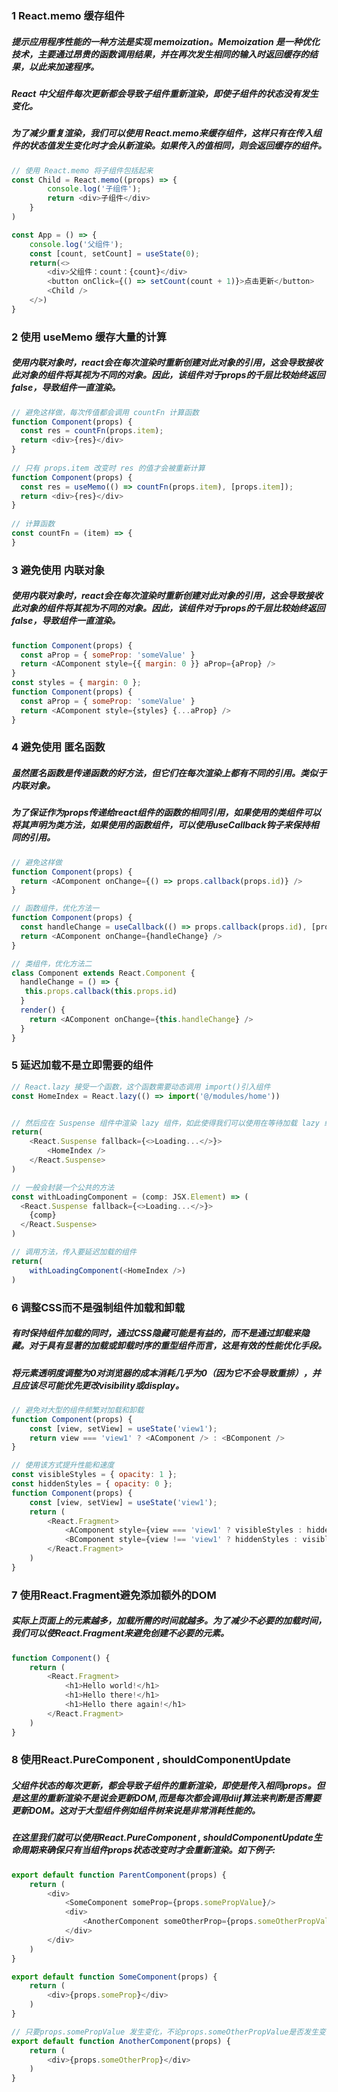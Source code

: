 ### 1 React.memo 缓存组件
##### 提示应用程序性能的一种方法是实现 memoization。Memoization 是一种优化技术，主要通过昂贵的函数调用结果，并在再次发生相同的输入时返回缓存的结果，以此来加速程序。
##### React 中父组件每次更新都会导致子组件重新渲染，即使子组件的状态没有发生变化。
##### 为了减少重复渲染，我们可以使用 React.memo来缓存组件，这样只有在传入组件的状态值发生变化时才会从新渲染。如果传入的值相同，则会返回缓存的组件。
```javascript
// 使用 React.memo 将子组件包括起来
const Child = React.memo((props) => {
        console.log('子组件');
        return <div>子组件</div>
    }
)

const App = () => {
    console.log('父组件');
    const [count, setCount] = useState(0);
    return(<>
        <div>父组件：count：{count}</div>
        <button onClick={() => setCount(count + 1)}>点击更新</button>
        <Child />
    </>)
}
```

### 2 使用 useMemo 缓存大量的计算
##### 使用内联对象时，react会在每次渲染时重新创建对此对象的引用，这会导致接收此对象的组件将其视为不同的对象。因此，该组件对于props的千层比较始终返回false，导致组件一直渲染。
```javascript
// 避免这样做，每次传值都会调用 countFn 计算函数
function Component(props) {
  const res = countFn(props.item);
  return <div>{res}</div>
}
  
// 只有 props.item 改变时 res 的值才会被重新计算
function Component(props) {
  const res = useMemo(() => countFn(props.item), [props.item]);
  return <div>{res}</div>
}
  
// 计算函数
const countFn = (item) => {
}
```

### 3 避免使用 内联对象
##### 使用内联对象时，react会在每次渲染时重新创建对此对象的引用，这会导致接收此对象的组件将其视为不同的对象。因此，该组件对于props的千层比较始终返回false，导致组件一直渲染。
```javascript
function Component(props) {
  const aProp = { someProp: 'someValue' }
  return <AComponent style={{ margin: 0 }} aProp={aProp} />  
}
const styles = { margin: 0 };
function Component(props) {
  const aProp = { someProp: 'someValue' }
  return <AComponent style={styles} {...aProp} />  
}
```

### 4 避免使用 匿名函数
##### 虽然匿名函数是传递函数的好方法，但它们在每次渲染上都有不同的引用。类似于内联对象。
##### 为了保证作为props传递给react组件的函数的相同引用，如果使用的类组件可以将其声明为类方法，如果使用的函数组件，可以使用useCallback钩子来保持相同的引用。
```javascript
// 避免这样做
function Component(props) {
  return <AComponent onChange={() => props.callback(props.id)} />  
}

// 函数组件，优化方法一
function Component(props) {
  const handleChange = useCallback(() => props.callback(props.id), [props.id]);
  return <AComponent onChange={handleChange} />  
}

// 类组件，优化方法二
class Component extends React.Component {
  handleChange = () => {
   this.props.callback(this.props.id) 
  }
  render() {
    return <AComponent onChange={this.handleChange} />
  }
}
```

### 5 延迟加载不是立即需要的组件
```javascript
// React.lazy 接受一个函数，这个函数需要动态调用 import()引入组件
const HomeIndex = React.lazy(() => import('@/modules/home'))


// 然后应在 Suspense 组件中渲染 lazy 组件，如此使得我们可以使用在等待加载 lazy 组件时做优雅降级（如 loading 指示器等）
return(
    <React.Suspense fallback={<>Loading...</>}>
        <HomeIndex />
    </React.Suspense>
)

// 一般会封装一个公共的方法
const withLoadingComponent = (comp: JSX.Element) => (
  <React.Suspense fallback={<>Loading...</>}>
    {comp}
  </React.Suspense>
)

// 调用方法，传入要延迟加载的组件
return(
    withLoadingComponent(<HomeIndex />)
)
```
### 6 调整CSS而不是强制组件加载和卸载
##### 有时保持组件加载的同时，通过CSS隐藏可能是有益的，而不是通过卸载来隐藏。对于具有显著的加载或卸载时序的重型组件而言，这是有效的性能优化手段。
##### 将元素透明度调整为0对浏览器的成本消耗几乎为0（因为它不会导致重排），并且应该尽可能优先更改visibility或display。
```javascript
// 避免对大型的组件频繁对加载和卸载
function Component(props) {
    const [view, setView] = useState('view1');
    return view === 'view1' ? <AComponent /> : <BComponent />
}

// 使用该方式提升性能和速度
const visibleStyles = { opacity: 1 };
const hiddenStyles = { opacity: 0 };
function Component(props) {
    const [view, setView] = useState('view1');
    return (
        <React.Fragment>
            <AComponent style={view === 'view1' ? visibleStyles : hiddenStyles}/>
            <BComponent style={view !== 'view1' ? hiddenStyles : visibleStyles}/>
        </React.Fragment>
    )
}
```

### 7 使用React.Fragment避免添加额外的DOM
##### 实际上页面上的元素越多，加载所需的时间就越多。为了减少不必要的加载时间，我们可以使React.Fragment来避免创建不必要的元素。
```javascript
function Component() {
    return (
        <React.Fragment>
            <h1>Hello world!</h1>
            <h1>Hello there!</h1>
            <h1>Hello there again!</h1>
        </React.Fragment>
    )
}
```

### 8 使用React.PureComponent , shouldComponentUpdate
##### 父组件状态的每次更新，都会导致子组件的重新渲染，即使是传入相同props。但是这里的重新渲染不是说会更新DOM,而是每次都会调用diif算法来判断是否需要更新DOM。这对于大型组件例如组件树来说是非常消耗性能的。
##### 在这里我们就可以使用React.PureComponent , shouldComponentUpdate生命周期来确保只有当组件props状态改变时才会重新渲染。如下例子:
```javascript
export default function ParentComponent(props) {
    return (
        <div>
            <SomeComponent someProp={props.somePropValue}/>
            <div>
                <AnotherComponent someOtherProp={props.someOtherPropValue} />
            </div>
        </div>
    )
}

export default function SomeComponent(props) {
    return (
        <div>{props.someProp}</div>
    )
}

// 只要props.somePropValue 发生变化，不论props.someOtherPropValue是否发生变化该组件都会发生变化
export default function AnotherComponent(props) {
    return (
        <div>{props.someOtherProp}</div>
    )
}
```
